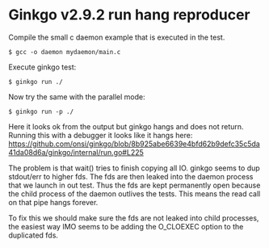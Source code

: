 # Ginkgo v2.9.2 run hang reproducer

Compile the small c daemon example that is executed in the test.
```
$ gcc -o daemon mydaemon/main.c
```

Execute ginkgo test:
```
$ ginkgo run ./
```

Now try the same with the parallel mode:
```
$ ginkgo run -p ./
```

Here it looks ok from the output but ginkgo hangs and does not return.
Running this with a debugger it looks like it hangs here:
https://github.com/onsi/ginkgo/blob/8b925abe6639e4bfd62b9defc35c5da41da08d6a/ginkgo/internal/run.go#L225

The problem is that wait() tries to finish copying all IO.
ginkgo seems to dup stdout/err to higher fds. The fds are then leaked into the daemon process
that we launch in out test. Thus the fds are kept permanently open because the child process of
the daemon outlives the tests. This means the read call on that pipe hangs forever.

To fix this we should make sure the fds are not leaked into child processes, the easiest way IMO
seems to be adding the O_CLOEXEC option to the duplicated fds.
